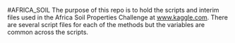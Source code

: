 #AFRICA_SOIL
The purpose of this repo is to hold the scripts and interim files used in the Africa Soil Properties Challenge at www.kaggle.com. 
There are several script files for each of the methods but the variables are common across the scripts.